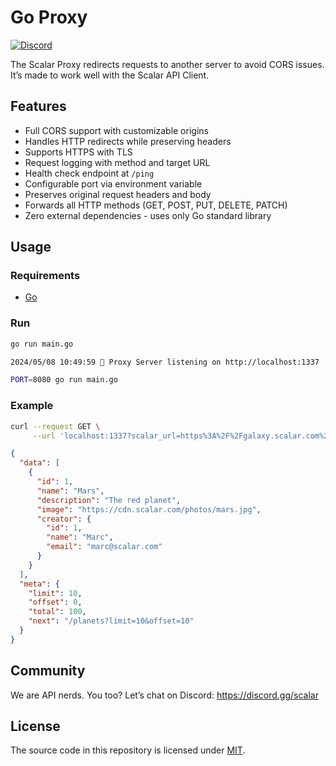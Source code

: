 # Go Proxy

[![Discord](https://img.shields.io/discord/1135330207960678410?style=flat&color=5865F2)](https://discord.gg/scalar)

The Scalar Proxy redirects requests to another server to avoid CORS issues. It’s made to work well with the Scalar API Client.

## Features

- Full CORS support with customizable origins
- Handles HTTP redirects while preserving headers
- Supports HTTPS with TLS
- Request logging with method and target URL
- Health check endpoint at `/ping`
- Configurable port via environment variable
- Preserves original request headers and body
- Forwards all HTTP methods (GET, POST, PUT, DELETE, PATCH)
- Zero external dependencies - uses only Go standard library

## Usage

### Requirements

- [Go](https://go.dev/)

### Run

```bash
go run main.go
```

```bash
2024/05/08 10:49:59 🥤 Proxy Server listening on http://localhost:1337
```

```bash
PORT=8080 go run main.go
```

### Example

```bash
curl --request GET \
     --url 'localhost:1337?scalar_url=https%3A%2F%2Fgalaxy.scalar.com%2Fplanets'
```

```json
{
  "data": [
    {
      "id": 1,
      "name": "Mars",
      "description": "The red planet",
      "image": "https://cdn.scalar.com/photos/mars.jpg",
      "creator": {
        "id": 1,
        "name": "Marc",
        "email": "marc@scalar.com"
      }
    }
  ],
  "meta": {
    "limit": 10,
    "offset": 0,
    "total": 100,
    "next": "/planets?limit=10&offset=10"
  }
}
```

## Community

We are API nerds. You too? Let’s chat on Discord: <https://discord.gg/scalar>

## License

The source code in this repository is licensed under [MIT](https://github.com/scalar/scalar/blob/main/LICENSE).
